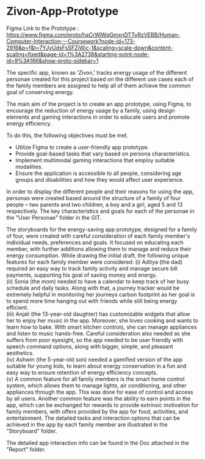 # Zivon-App-Prototype
Figma Link to the Prototype : https://www.figma.com/proto/haCrWlWqGmxnDTTyRzVEBB/Human-Computer-Interaction---Coursework?node-id=173-2916&p=f&t=7YJyUdsFsSFZiWic-1&scaling=scale-down&content-scaling=fixed&page-id=1%3A2738&starting-point-node-id=9%3A166&show-proto-sidebar=1 

The specific app, known as ‘Zivon,’ tracks energy usage of the different personae created for this project based on the different use cases each of the family members are assigned to help all of them achieve the common goal of conserving energy.  

The main aim of the project is to create an app prototype, using Figma, to encourage the reduction of energy usage by a family, using design elements and gaming interactions in order to educate users and promote energy efficiency. 

To do this, the following objectives must be met.  
- Utilize Figma to create a user-friendly app prototype. 
- Provide goal-based tasks that vary based on persona characteristics. 
- Implement multimodal gaming interactions that employ suitable modalities. 
- Ensure the application is accessible to all people, considering age groups and disabilities and how they would affect user experience.


In order to display the different people and their reasons for using the app, personas were created based around the structure of a family of four people – two parents and two children, a boy and a girl, aged 5 and 13 respectively. The key characteristics and goals for each of the personae in the "User Personae" folder in the GIT.


The storyboards for the energy-saving app prototype, designed for a family of four, were created with careful consideration of each family member's individual needs, preferences and goals. It focused on educating each member, with further additions allowing them to manage and reduce their energy consumption. While drawing the initial draft, the following unique features for each family member were considered: 
(i) Aditya (the dad) required an easy way to track family activity and manage secure bill payments, supporting his goal of saving money and energy.  
(ii) Sonia (the mom) needed to have a calendar to keep track of her busy schedule and daily tasks. Along with that, a journey tracker would be extremely helpful in monitoring her journeys carbon footprint as her goal is to spend more time hanging out with friends while still being energy efficient.  
(iii) Anjali (the 13-year-old daughter) has customizable widgets that allow her to enjoy her music in the app. Moreover, she loves cooking and wants to learn how to bake. With smart kitchen controls, she can manage appliances and listen to music hands-free. Careful consideration also needed as she suffers from poor eyesight, so the app needed to be user friendly with speech command options, along with bigger, simple, and pleasant aesthetics.  
(iv) Ashwin (the 5-year-old son) needed a gamified version of the app suitable for young kids, to learn about energy conservation in a fun and easy way to ensure retention of energy efficiency concepts.  
(v) A common feature for all family members is the smart home control system, which allows them to manage lights, air conditioning, and other appliances through the app. This was done for ease of control and access by all users. Another common feature was the ability to earn points in the app, which can be exchanged for rewards to provide extrinsic motivation for family members, with offers provided by the app for food, activities, and entertainment. The detailed tasks and interaction options that can be achieved in the app by each family member are illustrated in the "Storyboard" folder. 

The detailed app interaction info can be found in the Doc attached in the "Report" folder. 

